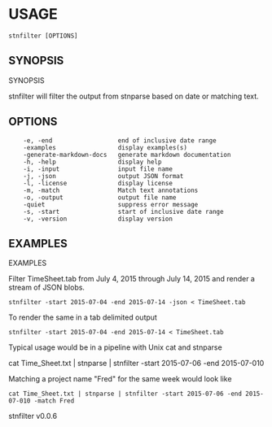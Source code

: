 
# USAGE

	stnfilter [OPTIONS]

## SYNOPSIS



SYNOPSIS

stnfilter will filter the output from stnparse based on date or matching text.



## OPTIONS

```
    -e, -end                  end of inclusive date range
    -examples                 display examples(s)
    -generate-markdown-docs   generate markdown documentation
    -h, -help                 display help
    -i, -input                input file name
    -j, -json                 output JSON format
    -l, -license              display license
    -m, -match                Match text annotations
    -o, -output               output file name
    -quiet                    suppress error message
    -s, -start                start of inclusive date range
    -v, -version              display version
```


## EXAMPLES



EXAMPLES

Filter TimeSheet.tab from July 4, 2015 through July 14, 2015
and render a stream of JSON blobs.

    stnfilter -start 2015-07-04 -end 2015-07-14 -json < TimeSheet.tab

To render the same in a tab delimited output

    stnfilter -start 2015-07-04 -end 2015-07-14 < TimeSheet.tab

Typical usage would be in a pipeline with Unix cat and stnparse

   cat Time_Sheet.txt | stnparse | stnfilter -start 2015-07-06 -end 2015-07-010

Matching a project name "Fred" for the same week would look like

    cat Time_Sheet.txt | stnparse | stnfilter -start 2015-07-06 -end 2015-07-010 -match Fred



stnfilter v0.0.6
